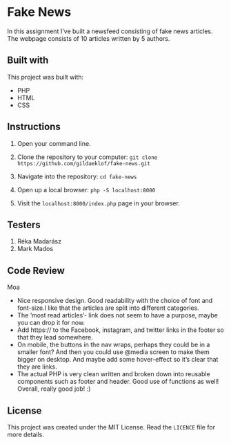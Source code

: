 # Fake News
In this assignment I've built a newsfeed consisting of fake news articles.
The webpage consists of 10 articles written by 5 authors.

## Built with
This project was built with:
* PHP
* HTML
* CSS

## Instructions
1. Open your command line.

2. Clone the repository to your computer: `git clone https://github.com/gildaeklof/fake-news.git`

3. Navigate into the repository: `cd fake-news` 

4. Open up a local browser: `php -S localhost:8000`

5. Visit the `localhost:8000/index.php` page in your browser.

## Testers

1. Réka Madarász
2. Mark Mados
## Code Review
Moa 

* Nice responsive design. Good readability with the choice of font and font-size.I like that the articles are split into different categories. 
* The ‘most read articles’- link does not seem to have a purpose, maybe you can drop it for now. 
* Add https:// to the Facebook, instagram, and twitter links in the footer so that they lead somewhere.
* On mobile, the buttons in the nav wraps, perhaps they could be in a smaller font? And then you could use @media screen to make them bigger on desktop. And maybe add some hover-effect so it’s clear that they are links.
* The actual PHP is very clean written and broken down into reusable components such as footer and header. Good use of functions as well! Overall, really good job! :) 

## License
This project was created under the MIT License. Read the `LICENCE` file for more details.

